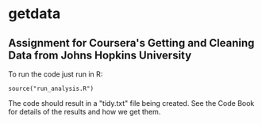 # getdata
## Assignment for Coursera's Getting and Cleaning Data from Johns Hopkins University

To run the code just run in R:
```
source("run_analysis.R") 
```
The code should result in a "tidy.txt" file being created. See the Code Book for details of the results and how we get them.
